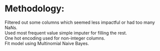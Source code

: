 <h1>Methodology:</h1>

Filtered out some columns which seemed less impactful or had too many NaNs.  
Used most frequent value simple imputer for filling the rest.  
One hot encoding used for non-integer columns.  
Fit model using Multinomial Naive Bayes.
